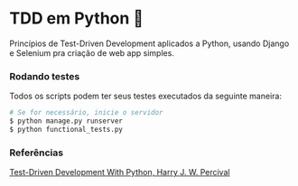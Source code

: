 # TDD em Python 🐐

Princípios de Test-Driven Development aplicados a Python, usando Django e Selenium pra criação de web app simples.

### Rodando testes

Todos os scripts podem ter seus testes executados da seguinte maneira:

```bash
# Se for necessário, inicie o servidor
$ python manage.py runserver
$ python functional_tests.py
```

### Referências

[Test-Driven Development With Python, Harry J. W. Percival](https://ipfs.io/ipfs/bafykbzacebuqozfcizjmsyc6c7ao4syms43hf3suuyoxtv4oup2ghxx5ac55w?filename=Harry%20J.%20W.%20Percival%20-%20Test-Driven%20Development%20with%20Python_%20Obey%20the%20Testing%20Goat_%20Using%20Django%2C%20Selenium%2C%20and%20JavaScript-O%E2%80%99Reilly%20Media%20%282017%29.pdf)
